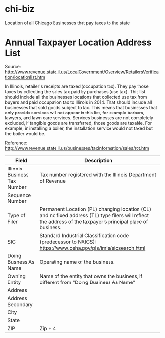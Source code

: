 # chi-biz
Location of all Chicago Businesses that pay taxes to the state

# Annual Taxpayer Location Address List
Source: http://www.revenue.state.il.us/LocalGovernment/Overview/RetailersVerification/locationlist.htm

In Illinois, retailer's receipts are taxed (occupation tax). They pay those taxes by collecting the sales tax paid by purchases (use tax). This list should include all the businesses locations that collected use tax from buyers and paid occupation tax to Illinois in 2014. That should include all businesses that sold goods subject to tax. This means that businesses that only provide services will not appear in this list, for example barbers, lawyers, and lawn care services. Services businesses are not completely excluded, if tangible goods are transferred, those goods are taxable. For example, in installing a boiler, the installation service would not taxed but the boiler would be.

Reference: http://www.revenue.state.il.us/businesses/taxinformation/sales/rot.htm

 Field	| Description 
-------|-------------
Illinois Business Tax Number	| Tax number registered with the Illinois Department of Revenue 
Sequence Number	| 
Type of Filer	| Permanent Location (PL) changing location (CL) and no fixed address (TL) type filers will reflect the address of the taxpayer’s principal place of business. 
SIC	| Standard Industrial Classification code (predecessor to NAICS): https://www.osha.gov/pls/imis/sicsearch.html 
Doing Busness As Name	|Operating name of the business. 
Owning Entity |	Name of the entity that owns the business, if different from "Doing Business As Name" 
Address	|
Address Secondary	|
City	|
State	|
ZIP	| Zip + 4
